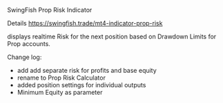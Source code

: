 SwingFish Prop Risk Indicator
 
Details https://swingfish.trade/mt4-indicator-prop-risk

displays realtime Risk for the next position based on Drawdown Limits for Prop accounts.

Change log:
- add add separate risk for profits and base equity
- rename to Prop Risk Calculator
- added position settings for individual outputs
- Minimum Equity as parameter

